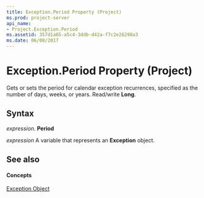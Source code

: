 ```yaml
---
title: Exception.Period Property (Project)
ms.prod: project-server
api_name:
- Project.Exception.Period
ms.assetid: 357d1a65-a5c4-3ddb-d42a-f7c2e26298a3
ms.date: 06/08/2017
---
```



# Exception.Period Property (Project)

Gets or sets the period for calendar exception recurrences, specified as the number of days, weeks, or years. Read/write **Long**.


## Syntax

 _expression_. **Period**

 _expression_ A variable that represents an **Exception** object.


## See also


#### Concepts


[Exception Object](exception-object-project.md)
